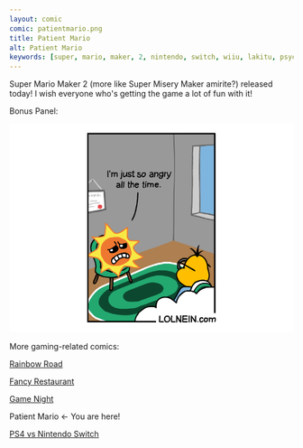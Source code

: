 ```yaml
---
layout: comic
comic: patientmario.png
title: Patient Mario
alt: Patient Mario
keywords: [super, mario, maker, 2, nintendo, switch, wiiu, lakitu, psychologist, shrink, age, old, koopa, goomba, sun, angry, level, world, create, creation, thwomp, spring, p, switch, doctor, normal, luigi, mushroom, pole]
---
```


Super Mario Maker 2 (more like Super Misery Maker amirite?) released today! I wish everyone who's getting the game a lot of fun with it!

Bonus Panel:

![Patient Mario Bonus Panel](/images/patientmario_bonus.png)


More gaming-related comics:

[Rainbow Road](https://lolnein.com/2017/05/04/rainbowroad/)

[Fancy Restaurant](https://lolnein.com/2017/10/27/fancyrestaurant/)

[Game Night](https://lolnein.com/2018/04/30/gamenight/)

Patient Mario <- You are here!

[PS4 vs Nintendo Switch](https://lolnein.com/2016/10/21/ps4vsnintendoswitch/)